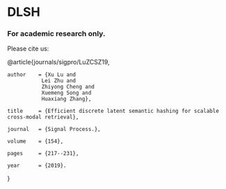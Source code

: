 # DLSH

### For academic research only.


Please cite us:

@article{journals/sigpro/LuZCSZ19,

    author    = {Xu Lu and
               Lei Zhu and
               Zhiyong Cheng and
               Xuemeng Song and
               Huaxiang Zhang},
               
    title     = {Efficient discrete latent semantic hashing for scalable cross-modal retrieval},

    journal   = {Signal Process.},

    volume    = {154},

    pages     = {217--231},

    year      = {2019}.
    
}
